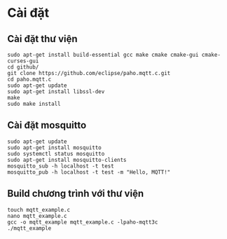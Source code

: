 # Cài đặt
## Cài đặt thư viện 
~~~
sudo apt-get install build-essential gcc make cmake cmake-gui cmake-curses-gui
cd github/
git clone https://github.com/eclipse/paho.mqtt.c.git
cd paho.mqtt.c
sudo apt-get update
sudo apt-get install libssl-dev
make
sudo make install
~~~
## Cài đặt mosquitto
~~~
sudo apt-get update
sudo apt-get install mosquitto
sudo systemctl status mosquitto
sudo apt-get install mosquitto-clients
mosquitto_sub -h localhost -t test
mosquitto_pub -h localhost -t test -m "Hello, MQTT!"
~~~
## Build chương trình với thư viện
~~~
touch mqtt_example.c
nano mqtt_example.c 
gcc -o mqtt_example mqtt_example.c -lpaho-mqtt3c
./mqtt_example
~~~



